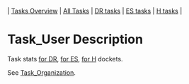| [Tasks Overview](../tasks-overview.md) | [All Tasks](../alltasks.md) | [DR tasks](../docket-DR/tasklist.md) | [ES tasks](../docket-ES/tasklist.md) | [H tasks](../docket-H/tasklist.md) |

# Task_User Description

Task stats [for DR](../docket-DR/Task_User.md), [for ES](../docket-ES/Task_User.md), [for H](../docket-H/Task_User.md) dockets.

See [Task_Organization](Task_Organization.md).
